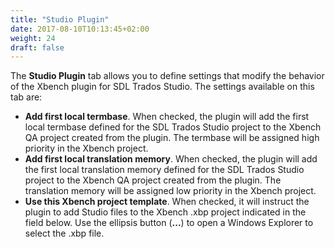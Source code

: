 ```yaml
---
title: "Studio Plugin"
date: 2017-08-10T10:13:45+02:00
weight: 24
draft: false
---
```


The **Studio Plugin** tab allows you to define settings that modify the behavior of the Xbench plugin for 
SDL Trados Studio. The settings available on this tab are:

*	**Add first local termbase**. When checked, the plugin will add the first local termbase defined for 
	the SDL Trados Studio project to the Xbench QA project created from the plugin. The termbase will be
	assigned high priority in the Xbench project.
*	**Add first local translation memory**. When checked, the plugin will add the first local translation
	memory defined for the SDL Trados Studio project to the Xbench QA project created from the plugin.
	The translation memory will be assigned low priority in the Xbench project.
*	**Use this Xbench project template**. When checked, it will instruct the plugin to add Studio files to
	the Xbench .xbp project indicated in the field below. Use the ellipsis button (**...**) to open a
	Windows Explorer to select the .xbp file.
